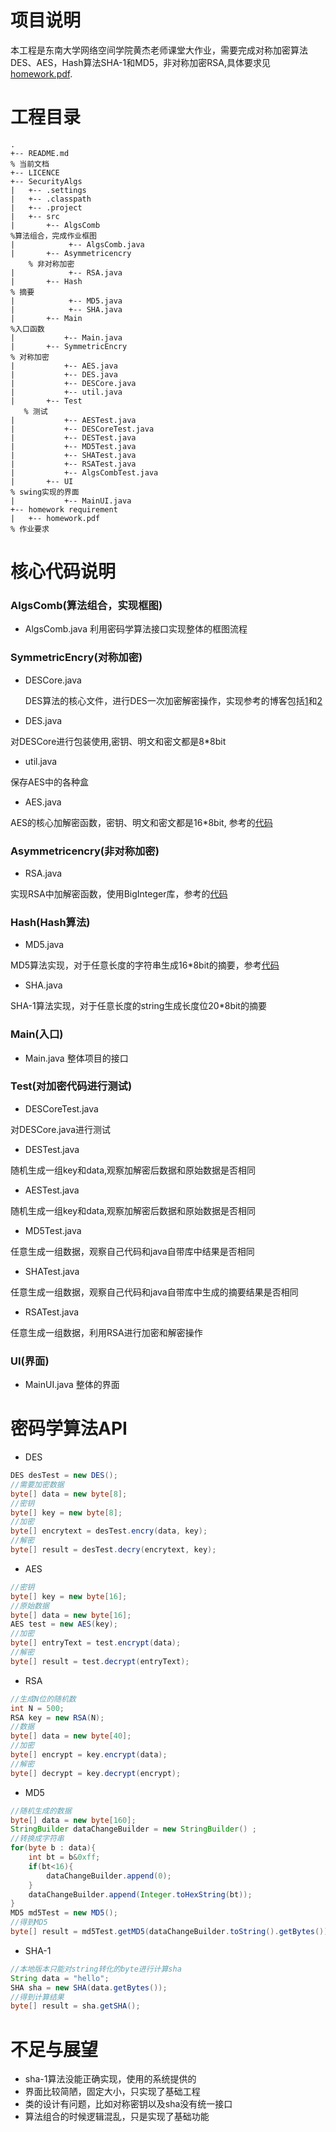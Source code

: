 # 项目说明
本工程是东南大学网络空间学院黄杰老师课堂大作业，需要完成对称加密算法DES、AES，Hash算法SHA-1和MD5，非对称加密RSA,具体要求见[homework.pdf](https://github.com/deadfishlovecat/SecurityAlgs/blob/master/homework%20requirement/homework.pdf).

# 工程目录
```
.
+-- README.md                                                             % 当前文档
+-- LICENCE                                                               
+-- SecurityAlgs                         
|   +-- .settings
|   +-- .classpath
|   +-- .project
|   +-- src
|       +-- AlgsComb                                                     %算法组合，完成作业框图
|            +-- AlgsComb.java
|       +-- Asymmetricencry                                               % 非对称加密
|            +-- RSA.java                
|       +-- Hash                                                          % 摘要
|            +-- MD5.java                 
|            +-- SHA.java 
|       +-- Main                                                          %入口函数
|           +-- Main.java     
|       +-- SymmetricEncry                                                % 对称加密
|           +-- AES.java                  
|           +-- DES.java                  
|           +-- DESCore.java              
|           +-- util.java
|       +-- Test                                                          % 测试
|           +-- AESTest.java
|           +-- DESCoreTest.java
|           +-- DESTest.java
|           +-- MD5Test.java
|           +-- SHATest.java
|           +-- RSATest.java
|           +-- AlgsCombTest.java
|       +-- UI                                                           % swing实现的界面
|           +-- MainUI.java
+-- homework requirement
|   +-- homework.pdf                                                      % 作业要求
```
# 核心代码说明
### AlgsComb(算法组合，实现框图)
- AlgsComb.java
  利用密码学算法接口实现整体的框图流程
### SymmetricEncry(对称加密)
- DESCore.java 
  
  DES算法的核心文件，进行DES一次加密解密操作，实现参考的博客包括[1](https://www.cnblogs.com/songwenlong/p/5944139.html)和[2](https://blog.csdn.net/qq_27570955/article/details/52442092)
- DES.java

对DESCore进行包装使用,密钥、明文和密文都是8*8bit
- util.java

保存AES中的各种盒
- AES.java

AES的核心加解密函数，密钥、明文和密文都是16*8bit, 参考的[代码](https://github.com/VinayakShukl/AES-256)
### Asymmetricencry(非对称加密)
- RSA.java

实现RSA中加解密函数，使用BigInteger库，参考的[代码](https://introcs.cs.princeton.edu/java/99crypto/RSA.java.html)
### Hash(Hash算法)
- MD5.java

MD5算法实现，对于任意长度的字符串生成16*8bit的摘要，参考[代码](https://baike.baidu.com/item/MD5%E5%8A%A0%E5%AF%86/5706230)
- SHA.java

SHA-1算法实现，对于任意长度的string生成长度位20*8bit的摘要
### Main(入口)
- Main.java
整体项目的接口

### Test(对加密代码进行测试)
- DESCoreTest.java

对DESCore.java进行测试
- DESTest.java

随机生成一组key和data,观察加解密后数据和原始数据是否相同
- AESTest.java

随机生成一组key和data,观察加解密后数据和原始数据是否相同
- MD5Test.java

任意生成一组数据，观察自己代码和java自带库中结果是否相同
- SHATest.java

任意生成一组数据，观察自己代码和java自带库中生成的摘要结果是否相同
- RSATest.java

任意生成一组数据，利用RSA进行加密和解密操作

### UI(界面)
- MainUI.java
整体的界面
# 密码学算法API
- DES
```java
DES desTest = new DES();
//需要加密数据
byte[] data = new byte[8];
//密钥
byte[] key = new byte[8];
//加密
byte[] encrytext = desTest.encry(data, key);
//解密
byte[] result = desTest.decry(encrytext, key);
```
- AES
```java
//密钥
byte[] key = new byte[16];
//原始数据
byte[] data = new byte[16];
AES test = new AES(key);
//加密
byte[] entryText = test.encrypt(data);
//解密
byte[] result = test.decrypt(entryText);
```
- RSA
```java
//生成N位的随机数
int N = 500;
RSA key = new RSA(N);
//数据
byte[] data = new byte[40];
//加密
byte[] encrypt = key.encrypt(data);
//解密		      
byte[] decrypt = key.decrypt(encrypt);
```
- MD5
```java
//随机生成的数据
byte[] data = new byte[160];
StringBuilder dataChangeBuilder = new StringBuilder() ;
//转换成字符串
for(byte b : data){
    int bt = b&0xff;
    if(bt<16){
    	dataChangeBuilder.append(0);
    }
    dataChangeBuilder.append(Integer.toHexString(bt));
}
MD5 md5Test = new MD5();
//得到MD5
byte[] result = md5Test.getMD5(dataChangeBuilder.toString().getBytes());
```
- SHA-1 
```JAVA
//本地版本只能对string转化的byte进行计算sha
String data = "hello";
SHA sha = new SHA(data.getBytes());
//得到计算结果
byte[] result = sha.getSHA();
```
# 不足与展望
- sha-1算法没能正确实现，使用的系统提供的
- 界面比较简陋，固定大小，只实现了基础工程
- 类的设计有问题，比如对称密钥以及sha没有统一接口
- 算法组合的时候逻辑混乱，只是实现了基础功能